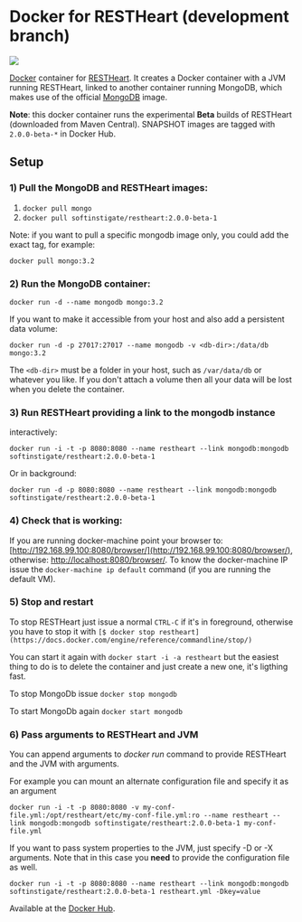 # Docker for RESTHeart (development branch)

[![](https://badge.imagelayers.io/softinstigate/restheart:latest.svg)](https://imagelayers.io/?images=softinstigate/restheart:latest 'Get your own badge on imagelayers.io')

[Docker](https://www.docker.com) container for [RESTHeart](http://restheart.org).
It creates a Docker container with a JVM running RESTHeart, linked to another container running MongoDB, which makes use of the official [MongoDB](https://registry.hub.docker.com/_/mongo/) image.

**Note**: this docker container runs the experimental **Beta** builds of RESTHeart (downloaded from Maven Central). SNAPSHOT images are tagged with `2.0.0-beta-*` in Docker Hub.

## Setup

### 1) Pull the MongoDB and RESTHeart images:

 1. `docker pull mongo`
 1. `docker pull softinstigate/restheart:2.0.0-beta-1`

 Note: if you want to pull a specific mongodb image only, you could add the exact tag, for example:

    docker pull mongo:3.2

### 2) Run the MongoDB container:

`docker run -d --name mongodb mongo:3.2`

If you want to make it accessible from your host and also add a persistent data volume:

`docker run -d -p 27017:27017 --name mongodb -v <db-dir>:/data/db mongo:3.2`

The `<db-dir>` must be a folder in your host, such as `/var/data/db` or whatever you like. If you don't attach a volume then all your data will be lost when you delete the container.

### 3) Run RESTHeart providing a link to the mongodb instance

interactively:

`docker run -i -t -p 8080:8080 --name restheart --link mongodb:mongodb softinstigate/restheart:2.0.0-beta-1`

Or in background:

`docker run -d -p 8080:8080 --name restheart --link mongodb:mongodb softinstigate/restheart:2.0.0-beta-1`

### 4) Check that is working:

If you are running docker-machine point your browser to: [http://192.168.99.100:8080/browser/](http://192.168.99.100:8080/browser/), otherwise: [http://localhost:8080/browser/](http://localhost:8080/browser/). To know the docker-machine IP issue the `docker-machine ip default` command (if you are running the default VM).

### 5) Stop and restart

To stop RESTHeart just issue a normal `CTRL-C` if it's in foreground, otherwise you have to stop it with `[$ docker stop restheart](https://docs.docker.com/engine/reference/commandline/stop/)`

You can start it again with `docker start -i -a restheart` but the easiest thing to do is to delete the container and just create a new one, it's ligthing fast.

To stop MongoDb issue `docker stop mongodb`

To start MongoDb again `docker start mongodb`

### 6) Pass arguments to RESTHeart and JVM

You can append arguments to *docker run* command to provide RESTHeart and the JVM with arguments.

For example you can mount an alternate configuration file and specify it as an argument

`docker run -i -t -p 8080:8080 -v my-conf-file.yml:/opt/restheart/etc/my-conf-file.yml:ro --name restheart --link mongodb:mongodb softinstigate/restheart:2.0.0-beta-1 my-conf-file.yml`

If you want to pass system properties to the JVM, just specify -D or -X arguments. Note that in this case you **need** to provide the configuration file as well.

`docker run -i -t -p 8080:8080 --name restheart --link mongodb:mongodb softinstigate/restheart:2.0.0-beta-1 restheart.yml -Dkey=value`

Available at the [Docker Hub](https://registry.hub.docker.com/u/softinstigate/restheart/).
